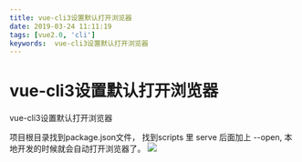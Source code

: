 ```yaml
---
title: vue-cli3设置默认打开浏览器
date: 2019-03-24 11:11:19
tags: [vue2.0, 'cli']
keywords:  vue-cli3设置默认打开浏览器
---
```

# vue-cli3设置默认打开浏览器
vue-cli3设置默认打开浏览器
<!--more-->
项目根目录找到package.json文件， 找到scripts 里 serve 后面加上 --open, 本地开发的时候就会自动打开浏览器了。
![](https://hexo-1252491761.cos.ap-beijing.myqcloud.com/vue-cli3%E8%AE%BE%E7%BD%AE%E9%BB%98%E8%AE%A4%E6%89%93%E5%BC%80%E6%B5%8F%E8%A7%88%E5%99%A8/20190324112058.png?q-sign-algorithm=sha1&q-ak=AKID6RjLaudpbvYAA44hYgzwaY4kJiJy916u&q-sign-time=1553397758;1553399558&q-key-time=1553397758;1553399558&q-header-list=&q-url-param-list=&q-signature=98caf80af33d11814c2052854ac9f01c1aa651d5&x-cos-security-token=50bb9ad6fffb54ed47d1db388a32c96378870bd810001)